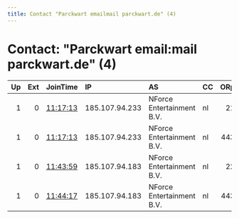 ```yaml
---
title: Contact "Parckwart emailmail parckwart.de" (4)
---
```


# Contact: "Parckwart email:mail parckwart.de" (4)

|   Up |   Ext | JoinTime                                                                                            | IP             | AS                        | CC   |   ORp |   Dirp | OS    | Version   | Nickname          |   eFamMembers |
|-----:|------:|:----------------------------------------------------------------------------------------------------|:---------------|:--------------------------|:-----|------:|-------:|:------|:----------|:------------------|--------------:|
|    1 |     0 | [11:17:13](https://metrics.torproject.org/rs.html#details/1178D46247E389569DDD039357783E54ED04B338) | 185.107.94.233 | NForce Entertainment B.V. | nl   |    21 |     20 | Linux | 0.3.2.10  | ParckwartTtobxam1 |             9 |
|    1 |     0 | [11:17:13](https://metrics.torproject.org/rs.html#details/F60E5855637CF4109508FFD0EBE13983F166961B) | 185.107.94.233 | NForce Entertainment B.V. | nl   |   443 |     80 | Linux | 0.3.2.10  | ParckwartTtobxam2 |             9 |
|    1 |     0 | [11:43:59](https://metrics.torproject.org/rs.html#details/1CAA5496F7DDAFD904D50AA26FD57BD96C5D0CB4) | 185.107.94.183 | NForce Entertainment B.V. | nl   |    22 |    873 | Linux | 0.3.2.10  | ParckwartLeafar1  |             9 |
|    1 |     0 | [11:44:17](https://metrics.torproject.org/rs.html#details/E468FF2C3A7E4D0146D7E148120D4E64B7737B7D) | 185.107.94.183 | NForce Entertainment B.V. | nl   |   443 |     80 | Linux | 0.3.2.10  | ParckwartLeafar2  |             9 |
